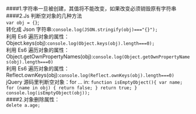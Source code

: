 ####1.字符串一旦被创建，其值将不能改变，如果改变必须销毁原有字符串  
####2.Js 判断空对象的几种方法  
`var obj = {}`;  
转化成 Json 字符串:`console.log(JSON.stringify(obj)==="{}");`  
利用 Es6 遍历对象的属性： Object.keys(obj):`console.log(Object.keys(obj).length===0);`  
利用 Es6 遍历对象的属性：Object.getOwnPropertyNames(obj):`console.log(Object.getOwnPropertyNames(obj).length===0)`  
利用 Es6 遍历对象的属性：Reflect.ownKeys(obj):`console.log(Reflect.ownKeys(obj).length===0)`  
jQuery 源码里判断空对象：for ... in:
`function isEmptyObject(){ var name; for (name in obj) { return false; } return true; } console.log(isEmptyObject(obj));`  
####2.对象删除属性：  
`delete a.age;`
